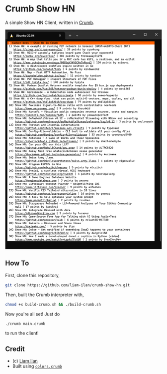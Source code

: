 # Crumb Show HN
A simple Show HN Client, written in [Crumb](https://github.com/liam-ilan/crumb).

![Screenshot of result](./media/screenshot.png)

## How To
First, clone this repository,
```bash
git clone https://github.com/liam-ilan/crumb-show-hn.git
```

Then, built the Crumb interpreter with,
```bash
chmod +x build-crumb.sh && ./build-crumb.sh
```

Now you're all set! Just do
```bash
./crumb main.crumb
```
to run the client!

## Credit
- (c) [Liam Ilan](https://www.liamilan.com/)
- Built using [`colors.crumb`](https://github.com/ronilan/colors.crumb)
